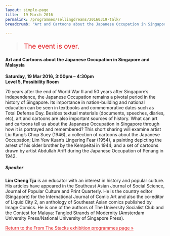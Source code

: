 ```yaml
---
layout: simple-page
title:  19 March 2016
permalink: /programmes/sellingdreams/20160319-talk/
breadcrumb: "Art and Cartoons about the Japanese Occupation in Singapore and Malaysia"

---
```


<blockquote style="color: #E21216; font-size: 150%;">The event is over.</blockquote>

#### Art and Cartoons about the Japanese Occupation in Singapore and Malaysia

__Saturday, 19 Mar 2016, 3:00pm – 4:30pm__<br>
__Level 5, Possibility Room__

70 years after the end of World War II and 50 years after Singapore’s independence, the Japanese Occupation remains a pivotal period in the history of Singapore. Its importance in nation-building and national education can be seen in textbooks and commemorative dates such as Total Defense Day. Besides textual materials (documents, speeches, diaries, etc), art and cartoons are also important sources of history. What can art and cartoons tell us about the Japanese Occupation in Singapore through how it is portrayed and remembered? This short sharing will examine artist Liu Kang’s Chop Suey (1946), a collection of cartoons about the Japanese Occupation; Lim Yew Kuan’s Lingering Fear (1954), a painting depicting the arrest of his older brother by the Kempeitai in 1944; and a set of cartoons drawn by artist Abdullah Ariff during the Japanese Occupation of Penang in 1942.

##### Speaker
__Lim Cheng Tju__ is an educator with an interest in history and popular culture. His articles have appeared in the Southeast Asian Journal of Social Science, Journal of Popular Culture and Print Quarterly. He is the country editor (Singapore) for the International Journal of Comic Art and also the co-editor of Liquid City 2, an anthology of Southeast Asian comics published by Image Comics. He is one of the authors of The University Socialist Club and the Contest for Malaya: Tangled Strands of Modernity (Amsterdam University Press/National University of Singapore Press).

<a href="/exhibitions/past-exhibitions/fromthestacks/programmes/" style="color:#E21216;">Return to the From The Stacks exhibition programmes page &#187;</a>